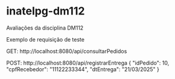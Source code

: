 # inatelpg-dm112

Avaliações da disciplina DM112



Exemplo de requisição de teste

GET: http://localhost:8080/api/consultarPedidos


POST: http://localhost:8080/api/registrarEntrega
{
	"idPedido": 10,
	"cpfRecebedor": "11122233344",
	"dtEntrega": "21/03/2025"
}